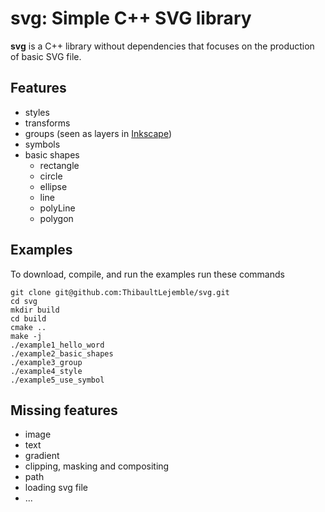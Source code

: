 # svg: Simple C++ SVG library

**svg** is a C++ library without dependencies that focuses on the production of basic SVG file. 

## Features

- styles
- transforms
- groups (seen as layers in [Inkscape](https://inkscape.org/))
- symbols
- basic shapes
  - rectangle
  - circle
  - ellipse
  - line
  - polyLine
  - polygon

## Examples

To download, compile, and run the examples run these commands 
```
git clone git@github.com:ThibaultLejemble/svg.git
cd svg
mkdir build
cd build
cmake .. 
make -j
./example1_hello_word
./example2_basic_shapes
./example3_group
./example4_style
./example5_use_symbol
```

## Missing features

- image
- text
- gradient
- clipping, masking and compositing
- path
- loading svg file
- ...
